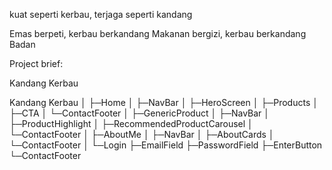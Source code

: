 kuat seperti kerbau,
terjaga seperti kandang

Emas berpeti, kerbau berkandang
Makanan bergizi, kerbau berkandang
Badan 

Project brief:

Kandang Kerbau



Kandang Kerbau
│
├─Home
│ ├─NavBar
│ ├─HeroScreen
│ ├─Products
│ ├─CTA
│ └─ContactFooter
│
├─GenericProduct
│ ├─NavBar
│ ├─ProductHighlight
│ ├─RecommendedProductCarousel
│ └─ContactFooter
│
├─AboutMe
│ ├─NavBar
│ ├─AboutCards
│ └─ContactFooter
│
└─Login
  ├─EmailField
  ├─PasswordField
  ├─EnterButton
  └─ContactFooter

